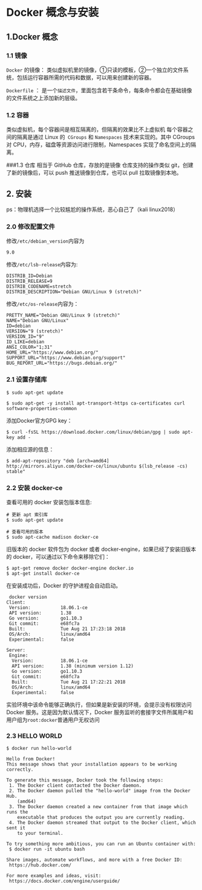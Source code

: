 # Docker 概念与安装
## 1.Docker 概念

### 1.1 镜像
`Docker` 的镜像：
类似虚拟机里的镜像，①只读的模板，②一个独立的文件系统，包括运行容器所需的代码和数据，可以用来创建新的容器。

`Dockerfile` ：
是一个`描述文件`，里面包含若干条命令，每条命令都会在基础镜像的文件系统之上添加新的层级。

### 1.2 容器
类似虚拟机，每个容器间是相互隔离的，但隔离的效果比不上虚拟机
每个容器之间的隔离是通过 Linux 的` CGroups` 和 `Namespaces` 技术来实现的。其中 CGroups 对 CPU，内存，磁盘等资源访问进行限制，Namespaces 实现了命名空间上的隔离。

###1.3 仓库
相当于 GitHub 仓库，存放的是镜像
仓库支持的操作类似 git，创建了新的镜像后，可以 push 推送镜像到仓库，也可以 pull 拉取镜像到本地。

## 2. 安装
ps：物理机选择一个比较尴尬的操作系统，恶心自己了（kali linux2018）
### 2.0 修改配置文件
修改`/etc/debian_version`内容为
```
9.0
```
修改`/etc/lsb-release`内容为:
```
DISTRIB_ID=Debian
DISTRIB_RELEASE=9
DISTRIB_CODENAME=stretch
DISTRIB_DESCRIPTION="Debian GNU/Linux 9 (stretch)"
```
修改`/etc/os-release`内容为：
```
PRETTY_NAME="Debian GNU/Linux 9 (stretch)"
NAME="Debian GNU/Linux"
ID=debian
VERSION="9 (stretch)"
VERSION_ID="9"
ID_LIKE=debian
ANSI_COLOR="1;31"
HOME_URL="https://www.debian.org/"
SUPPORT_URL="https://www.debian.org/support"
BUG_REPORT_URL="https://bugs.debian.org/"
```

### 2.1 设置存储库
```
$ sudo apt-get update

$ sudo apt-get -y install apt-transport-https ca-certificates curl software-properties-common
```
添加Docker官方GPG key：
```
$ curl -fsSL https://download.docker.com/linux/debian/gpg | sudo apt-key add -
```
添加相应源的信息：
```
$ add-apt-repository "deb [arch=amd64] http://mirrors.aliyun.com/docker-ce/linux/ubuntu $(lsb_release -cs) stable"
```
### 2.2 安装 docker-ce
查看可用的 docker 安装包版本信息:
```
# 更新 apt 索引库
$ sudo apt-get update

# 查看可用的版本
$ sudo apt-cache madison docker-ce
```
旧版本的 docker 软件包为 docker 或者 docker-engine，如果已经了安装旧版本的 docker，可以通过以下命令来移除它们：
```
$ apt-get remove docker docker-engine docker.io
$ apt-get install docker-ce
```
在安装成功后，Docker 的守护进程会自动启动。
```
 docker version
Client:
 Version:           18.06.1-ce
 API version:       1.38
 Go version:        go1.10.3
 Git commit:        e68fc7a
 Built:             Tue Aug 21 17:23:18 2018
 OS/Arch:           linux/amd64
 Experimental:      false

Server:
 Engine:
  Version:          18.06.1-ce
  API version:      1.38 (minimum version 1.12)
  Go version:       go1.10.3
  Git commit:       e68fc7a
  Built:            Tue Aug 21 17:22:21 2018
  OS/Arch:          linux/amd64
  Experimental:     false
```
实验环境中该命令能够正确执行，但如果是新安装的环境，会提示没有权限访问 Docker 服务。这是因为默认情况下，Docker 服务监听的套接字文件所属用户和用户组为`root:docker`普通用户无权访问
### 2.3 HELLO WORLD
```
$ docker run hello-world

Hello from Docker!
This message shows that your installation appears to be working correctly.

To generate this message, Docker took the following steps:
 1. The Docker client contacted the Docker daemon.
 2. The Docker daemon pulled the "hello-world" image from the Docker Hub.
    (amd64)
 3. The Docker daemon created a new container from that image which runs the
    executable that produces the output you are currently reading.
 4. The Docker daemon streamed that output to the Docker client, which sent it
    to your terminal.

To try something more ambitious, you can run an Ubuntu container with:
 $ docker run -it ubuntu bash

Share images, automate workflows, and more with a free Docker ID:
 https://hub.docker.com/

For more examples and ideas, visit:
 https://docs.docker.com/engine/userguide/

```